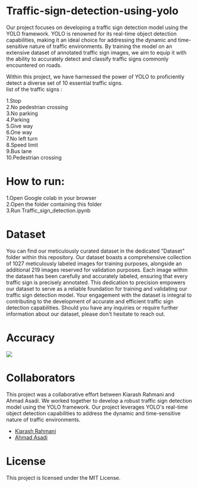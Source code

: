 # Traffic-sign-detection-using-yolo  
Our project focuses on developing a traffic sign detection model using the YOLO framework. YOLO is renowned for its real-time object detection capabilities, making it an ideal choice for addressing the dynamic and time-sensitive nature of traffic environments. By training the model on an extensive dataset of annotated traffic sign images, we aim to equip it with the ability to accurately detect and classify  traffic signs commonly encountered on roads.

Within this project, we have harnessed the power of YOLO to proficiently detect a diverse set of 10 essential traffic signs.  
list of the traffic signs :

1.Stop   
2.No pedestrian crossing  
3.No parking  
4.Parking  
5.Give way  
6.One way  
7.No left turn  
8.Speed limit  
9.Bus lane  
10.Pedestrian crossing

# How to run:

1.Open Google colab in your browser  
2.Open the folder containing this folder  
3.Run Traffic_sign_detection.ipynb  

# Dataset
You can find our meticulously curated dataset in the dedicated "Dataset" folder within this repository. Our dataset boasts a comprehensive collection of 1027 meticulously labeled images for training purposes, alongside an additional 219 images reserved for validation purposes.
Each image within the dataset has been carefully and accurately labeled, ensuring that every traffic sign is precisely annotated. This dedication to precision empowers our dataset to serve as a reliable foundation for training and validating our traffic sign detection model.
Your engagement with the dataset is integral to contributing to the development of accurate and efficient traffic sign detection capabilities. Should you have any inquiries or require further information about our dataset, please don't hesitate to reach out.  
# Accuracy 
<img src="https://github.com/kiarashrahmani/Traffic-sign-detection-using-yolo/blob/main/Result.JPG">  

# Collaborators
This project was a collaborative effort between Kiarash Rahmani and Ahmad Asadi. We worked together to develop a robust traffic sign detection model using the YOLO framework. Our project leverages YOLO's real-time object detection capabilities to address the dynamic and time-sensitive nature of traffic environments.

- [Kiarash Rahmani](https://github.com/kiarashrahmani)
- [Ahmad Asadi](https://github.com/BlackAssassinCoder)
# License
This project is licensed under the MIT License.
